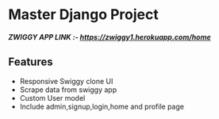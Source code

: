 # Master Django Project
 ##### ZWIGGY APP LINK :- https://zwiggy1.herokuapp.com/home

## Features
* Responsive Swiggy clone UI
* Scrape data from swiggy app
* Custom User model
* Include admin,signup,login,home and profile page
